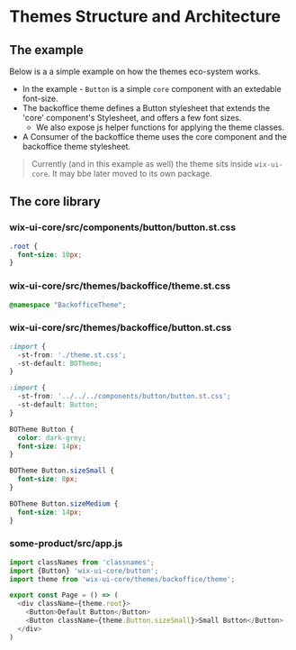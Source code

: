 # Themes Structure and Architecture

## The example
Below is a a simple example on how the themes eco-system works.
- In the example - `Button` is a simple `core` component with an extedable font-size.
- The backoffice theme defines a Button stylesheet that extends the 'core' component's Stylesheet, and offers a few font sizes.
  - We also expose js helper functions for applying the theme classes.
- A Consumer of the backoffice theme uses the core component and the backoffice theme stylesheet.

> Currently (and in this example as well) the theme sits inside `wix-ui-core`. It may bbe later moved to its own package.

## The core library

### wix-ui-core/src/components/button/button.st.css
```css
.root {
  font-size: 10px;
}
```

### wix-ui-core/src/themes/backoffice/theme.st.css
```css
@namespace "BackofficeTheme";
```

### wix-ui-core/src/themes/backoffice/button.st.css
```css
:import {
  -st-from: './theme.st.css';
  -st-default: BOTheme;
}

:import {
  -st-from: '../../../components/button/button.st.css';
  -st-default: Button;
}

BOTheme Button {
  color: dark-grey;
  font-size: 14px;
}

BOTheme Button.sizeSmall {
  font-size: 8px;
}

BOTheme Button.sizeMedium {
  font-size: 14px;
}
```

### some-product/src/app.js
```js
import classNames from 'classnames';
import {Button} 'wix-ui-core/button';
import theme from 'wix-ui-core/themes/backoffice/theme';

export const Page = () => (
  <div className={theme.root}>
    <Button>Default Button</Button>
    <Button className={theme.Button.sizeSmall}>Small Button</Button>
  </div>
)
```
